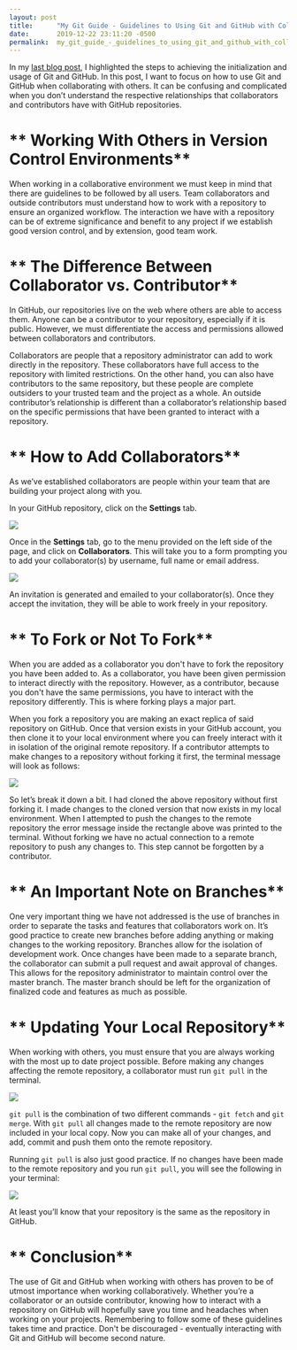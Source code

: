 ```yaml
---
layout: post
title:      "My Git Guide - Guidelines to Using Git and GitHub with Collaborators"
date:       2019-12-22 23:11:20 -0500
permalink:  my_git_guide_-_guidelines_to_using_git_and_github_with_collaborators
---
```



In my [last blog post](http://yescano.com/my_git_guide_-_steps_to_creating_a_proper_git_repository), I highlighted the steps to achieving the initialization and usage of Git and GitHub.  In this post, I want to focus on how to use Git and GitHub when collaborating with others.  It can be confusing and complicated when you don’t understand the respective relationships that collaborators and contributors have with GitHub repositories.

# ** Working With Others in Version Control Environments**

When working in a collaborative environment we must keep in mind that there are guidelines to be followed by all users.  Team collaborators and outside contributors must understand how to work with a repository to ensure an organized workflow.  The interaction we have with a repository can be of extreme significance and benefit to any project if we establish good version control, and by extension, good team work.

# ** The Difference Between Collaborator vs. Contributor**

In GitHub, our repositories live on the web where others are able to access them.  Anyone can be a contributor to your repository, especially if it is public. However, we must differentiate the access and permissions allowed between collaborators and contributors.  

Collaborators are people that a repository administrator can add to work directly in the repository.  These collaborators have full access to the repository with limited restrictions.  On the other hand, you can also have contributors to the same repository, but these people are complete outsiders to your trusted team and the project as a whole.  An outside contributor’s relationship is different than a collaborator’s relationship based on the specific permissions that have been granted to interact with a repository.

# ** How to Add Collaborators**

As we’ve established collaborators are people within your team that are building your project along with you.  

In your GitHub repository, click on the **Settings** tab. 

![](https://i.imgur.com/FJ9xZVW.png)

Once in the **Settings** tab, go to the menu provided on the left side of the page, and click on **Collaborators**. This will take you to a form prompting you to add your collaborator(s) by username, full name or email address.

![](https://i.imgur.com/OKE5Ca4.png)

An invitation is generated and emailed to your collaborator(s).  Once they accept the invitation, they will be able to work freely in your repository.

# ** To Fork or Not To Fork**

When you are added as a collaborator you don't have to fork the repository you have been added to.  As a collaborator, you have been given permission to interact directly with the repository.  However, as a contributor, because you don't have the same permissions, you have to interact with the repository differently.  This is where forking plays a major part. 

When you fork a repository you are making an exact replica of said repository on GitHub.  Once that version exists in your GitHub account, you then clone it to your local environment where you can freely interact with it in isolation of the original remote repository.  If a contributor attempts to make changes to a repository without forking it first, the terminal message will look as follows:

![](https://i.imgur.com/vMy9HO7.png)

So let’s break it down a bit.  I had cloned the above repository without first forking it.  I made changes to the cloned version that now exists in my local environment.  When I attempted to push the changes to the remote repository the error message inside the rectangle above was printed to the terminal.  Without forking we have no actual connection to a remote repository to push any changes to.  This step cannot be forgotten by a contributor.

# ** An Important Note on Branches**

One very important thing we have not addressed is the use of branches in order to separate the tasks and features that collaborators work on.  It’s good practice to create new branches before adding anything or making changes to the working repository. Branches allow for the isolation of development work.  Once changes have been made to a separate branch, the collaborator can submit a pull request and await approval of changes.  This allows for the repository administrator to maintain control over the master branch.  The master branch should be left for the organization of finalized code and features as much as possible.  

# ** Updating Your Local Repository** 
When working with others, you must ensure that you are always working with the most up to date project possible.  Before making any changes affecting the remote repository, a collaborator must run `git pull` in the terminal.

![](https://i.imgur.com/IkxGRim.png)

`git pull` is the combination of two different commands - `git fetch` and `git merge`.  With `git pull` all changes made to the remote repository are now included in your local copy.  Now you can make all of your changes, and add, commit and push them onto the remote repository. 

Running `git pull` is also just good practice.  If no changes have been made to the remote repository and you run `git pull`, you will see the following in your terminal:

![](https://i.imgur.com/NH3to5f.png)

At least you’ll know that your repository is the same as the repository in GitHub. 

# ** Conclusion**
The use of Git and GitHub when working with others has proven to be of utmost importance when working collaboratively.  Whether you’re a collaborator or an outside contributor, knowing how to interact with a repository on GitHub will hopefully save you time and headaches when working on your projects.  Remembering to follow some of these guidelines takes time and practice.  Don't be discouraged - eventually interacting with Git and GitHub will become second nature.  










